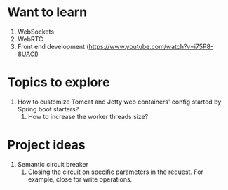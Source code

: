 # Want to learn
1. WebSockets
2. WebRTC
3. Front end development (https://www.youtube.com/watch?v=i75P8-8UACI)

# Topics to explore
1. How to customize Tomcat and Jetty web containers' config started by Spring boot starters?
   1. How to increase the worker threads size?

# Project ideas
1. Semantic circuit breaker
   1. Closing the circuit on specific parameters in the request. For example, close for write operations.
